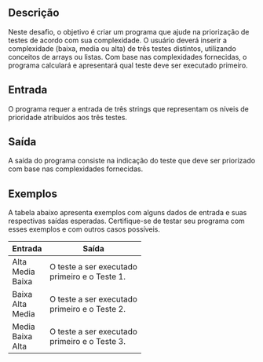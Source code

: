 ## Descrição
Neste desafio, o objetivo é criar um programa que ajude na priorização de testes de acordo com sua complexidade. O usuário deverá inserir a complexidade (baixa, media ou alta) de três testes distintos, utilizando conceitos de arrays ou listas. Com base nas complexidades fornecidas, o programa calculará e apresentará qual teste deve ser executado primeiro.

## Entrada
O programa requer a entrada de três strings que representam os níveis de prioridade atribuídos aos três testes.

## Saída
A saída do programa consiste na indicação do teste que deve ser priorizado com base nas complexidades fornecidas.

## Exemplos
A tabela abaixo apresenta exemplos com alguns dados de entrada e suas respectivas saídas esperadas. Certifique-se de testar seu programa com esses exemplos e com outros casos possíveis.

| Entrada  | Saída  |
|---|---|
| Alta <br> Media <br> Baixa  |O teste a ser executado <br>primeiro e o Teste 1.|
| Baixa <br> Alta <br> Media  | O teste a ser executado <br>primeiro e o Teste 2. |
| Media <br> Baixa <br> Alta | O teste a ser executado <br>primeiro e o Teste 3. |